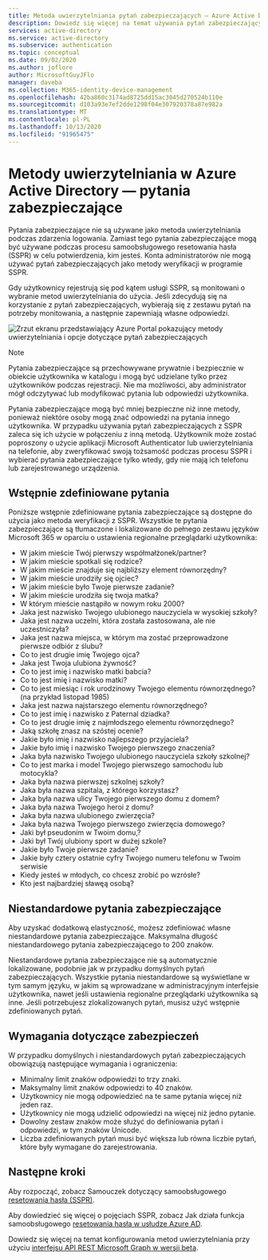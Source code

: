 ```yaml
---
title: Metoda uwierzytelniania pytań zabezpieczających — Azure Active Directory
description: Dowiedz się więcej na temat używania pytań zabezpieczających w Azure Active Directory, aby pomóc w ulepszaniu i zabezpieczaniu zdarzeń związanych z logowaniem
services: active-directory
ms.service: active-directory
ms.subservice: authentication
ms.topic: conceptual
ms.date: 09/02/2020
ms.author: joflore
author: MicrosoftGuyJFlo
manager: daveba
ms.collection: M365-identity-device-management
ms.openlocfilehash: 42ba860c3174ad8725dd15ac3045d270524b110e
ms.sourcegitcommit: d103a93e7ef2dde1298f04e307920378a87e982a
ms.translationtype: MT
ms.contentlocale: pl-PL
ms.lasthandoff: 10/13/2020
ms.locfileid: "91965475"
---
```

# <a name="authentication-methods-in-azure-active-directory---security-questions"></a>Metody uwierzytelniania w Azure Active Directory — pytania zabezpieczające

Pytania zabezpieczające nie są używane jako metoda uwierzytelniania podczas zdarzenia logowania. Zamiast tego pytania zabezpieczające mogą być używane podczas procesu samoobsługowego resetowania hasła (SSPR) w celu potwierdzenia, kim jesteś. Konta administratorów nie mogą używać pytań zabezpieczających jako metody weryfikacji w programie SSPR.

Gdy użytkownicy rejestrują się pod kątem usługi SSPR, są monitowani o wybranie metod uwierzytelniania do użycia. Jeśli zdecydują się na korzystanie z pytań zabezpieczających, wybierają się z zestawu pytań na potrzeby monitowania, a następnie zapewniają własne odpowiedzi.

![Zrzut ekranu przedstawiający Azure Portal pokazujący metody uwierzytelniania i opcje dotyczące pytań zabezpieczających](media/concept-authentication-methods/security-questions-authentication-method.png)

> [!NOTE]
> Pytania zabezpieczające są przechowywane prywatnie i bezpiecznie w obiekcie użytkownika w katalogu i mogą być udzielane tylko przez użytkowników podczas rejestracji. Nie ma możliwości, aby administrator mógł odczytywać lub modyfikować pytania lub odpowiedzi użytkownika.

Pytania zabezpieczające mogą być mniej bezpieczne niż inne metody, ponieważ niektóre osoby mogą znać odpowiedzi na pytania innego użytkownika. W przypadku używania pytań zabezpieczających z SSPR zaleca się ich użycie w połączeniu z inną metodą. Użytkownik może zostać poproszony o użycie aplikacji Microsoft Authenticator lub uwierzytelniania na telefonie, aby zweryfikować swoją tożsamość podczas procesu SSPR i wybierać pytania zabezpieczające tylko wtedy, gdy nie mają ich telefonu lub zarejestrowanego urządzenia.

## <a name="predefined-questions"></a>Wstępnie zdefiniowane pytania

Poniższe wstępnie zdefiniowane pytania zabezpieczające są dostępne do użycia jako metoda weryfikacji z SSPR. Wszystkie te pytania zabezpieczające są tłumaczone i lokalizowane do pełnego zestawu języków Microsoft 365 w oparciu o ustawienia regionalne przeglądarki użytkownika:

* W jakim mieście Twój pierwszy współmałżonek/partner?
* W jakim mieście spotkali się rodzice?
* W jakim mieście znajduje się najbliższy element równorzędny?
* W jakim mieście urodziły się ojciec?
* W jakim mieście było Twoje pierwsze zadanie?
* W jakim mieście urodziła się twoja matka?
* W którym mieście nastąpiło w nowym roku 2000?
* Jaka jest nazwisko Twojego ulubionego nauczyciela w wysokiej szkoły?
* Jaka jest nazwa uczelni, która została zastosowana, ale nie uczestniczyła?
* Jaka jest nazwa miejsca, w którym ma zostać przeprowadzone pierwsze odbiór z ślubu?
* Co to jest drugie imię Twojego ojca?
* Jaka jest Twoja ulubiona żywność?
* Co to jest imię i nazwisko matki babcia?
* Co to jest imię i nazwisko matki?
* Co to jest miesiąc i rok urodzinowy Twojego elementu równorzędnego? (na przykład listopad 1985)
* Jaka jest nazwa najstarszego elementu równorzędnego?
* Co to jest imię i nazwisko z Paternal dziadka?
* Co to jest drugie imię z najmłodszego elementu równorzędnego?
* Jaką szkołę znasz na szóstej ocenie?
* Jakie było imię i nazwisko najlepszego przyjaciela?
* Jakie było imię i nazwisko Twojego pierwszego znaczenia?
* Jaka była nazwisko Twojego ulubionego nauczyciela szkoły szkolnej?
* Co to jest marka i model Twojego pierwszego samochodu lub motocykla?
* Jaka była nazwa pierwszej szkolnej szkoły?
* Jaka była nazwa szpitala, z którego korzystasz?
* Jaka była nazwa ulicy Twojego pierwszego domu z domem?
* Jaka była nazwa Twojego heroi z domu?
* Jaka była nazwa ulubionego zwierzęcia?
* Jaka była nazwa Twojego pierwszego zwierzęcia domowego?
* Jaki był pseudonim w Twoim domu,?
* Jaki był Twój ulubiony sport w dużej szkole?
* Jakie było Twoje pierwsze zadanie?
* Jakie były cztery ostatnie cyfry Twojego numeru telefonu w Twoim serwisie
* Kiedy jesteś w młodych, co chcesz zrobić po wzrósłe?
* Kto jest najbardziej sławęą osobą?

## <a name="custom-security-questions"></a>Niestandardowe pytania zabezpieczające

Aby uzyskać dodatkową elastyczność, możesz zdefiniować własne niestandardowe pytania zabezpieczające. Maksymalna długość niestandardowego pytania zabezpieczającego to 200 znaków.

Niestandardowe pytania zabezpieczające nie są automatycznie lokalizowane, podobnie jak w przypadku domyślnych pytań zabezpieczających. Wszystkie pytania niestandardowe są wyświetlane w tym samym języku, w jakim są wprowadzane w administracyjnym interfejsie użytkownika, nawet jeśli ustawienia regionalne przeglądarki użytkownika są inne. Jeśli potrzebujesz zlokalizowanych pytań, musisz użyć wstępnie zdefiniowanych pytań.

## <a name="security-question-requirements"></a>Wymagania dotyczące zabezpieczeń

W przypadku domyślnych i niestandardowych pytań zabezpieczających obowiązują następujące wymagania i ograniczenia:

* Minimalny limit znaków odpowiedzi to trzy znaki.
* Maksymalny limit znaków odpowiedzi to 40 znaków.
* Użytkownicy nie mogą odpowiedzieć na te same pytania więcej niż jeden raz.
* Użytkownicy nie mogą udzielić odpowiedzi na więcej niż jedno pytanie.
* Dowolny zestaw znaków może służyć do definiowania pytań i odpowiedzi, w tym znaków Unicode.
* Liczba zdefiniowanych pytań musi być większa lub równa liczbie pytań, które były wymagane do zarejestrowania.

## <a name="next-steps"></a>Następne kroki

Aby rozpocząć, zobacz Samouczek dotyczący samoobsługowego [resetowania hasła (SSPR)][tutorial-sspr].

Aby dowiedzieć się więcej o pojęciach SSPR, zobacz Jak działa funkcja samoobsługowego [resetowania hasła w usłudze Azure AD][concept-sspr].

Dowiedz się więcej na temat konfigurowania metod uwierzytelniania przy użyciu [interfejsu API REST Microsoft Graph w wersji beta](/graph/api/resources/authenticationmethods-overview?view=graph-rest-beta).

<!-- INTERNAL LINKS -->
[tutorial-sspr]: tutorial-enable-sspr.md
[concept-sspr]: concept-sspr-howitworks.md
